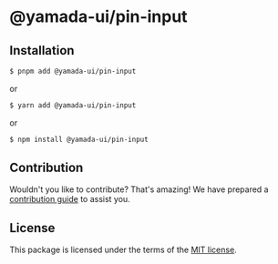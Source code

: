 # @yamada-ui/pin-input

## Installation

```sh
$ pnpm add @yamada-ui/pin-input
```

or

```sh
$ yarn add @yamada-ui/pin-input
```

or

```sh
$ npm install @yamada-ui/pin-input
```

## Contribution

Wouldn't you like to contribute? That's amazing! We have prepared a [contribution guide](https://github.com/yamada-ui/yamada-ui/blob/main/CONTRIBUTING.md) to assist you.

## License

This package is licensed under the terms of the
[MIT license](https://github.com/yamada-ui/yamada-ui/blob/main/LICENSE).
